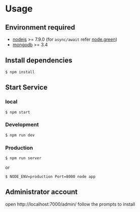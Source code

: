 
# Usage

## Environment required

- [nodejs](https://nodejs.org/) >= 7.9.0   (for ``async/await`` refer [node.green](http://node.green/))
- [mongodb](https://www.mongodb.org/) >= 3.4


## Install dependencies

````
$ npm install
````

## Start Service

### local

````
$ npm start
````

### Development

````
$ npm run dev
````

### Production

````
$ npm run server
````

or

````
$ NODE_ENV=production Port=8000 node app
````

## Administrator account

open http://localhost:7000/admin/  follow the prompts to install

